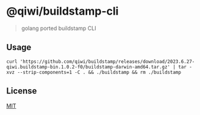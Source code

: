 # @qiwi/buildstamp-cli
> golang ported buildstamp CLI 

## Usage
```shell
curl 'https://github.com/qiwi/buildstamp/releases/download/2023.6.27-qiwi.buildstamp-bin.1.0.2-f0/buildstamp-darwin-amd64.tar.gz' | tar -xvz --strip-components=1 -С . && ./buildstamp && rm ./buildstamp
```

## License
[MIT](./LICENSE)
